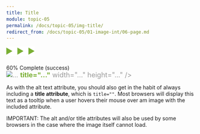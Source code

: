 ```yaml
---
title: Title
module: topic-05
permalink: /docs/topic-05/img-title/
redirect_from: /docs/topic-05/01-image-int/06-page.md
---
```


<img src="./../../../img/arrow-divider.svg" style="width: 75px; border: none; margin: 0px 0 20px 0" />


<div class="panel panel-success">
  <div class="progress" style="margin-bottom: 0; border-bottom-left-radius: 0; border-bottom-right-radius: 0;">
    <div class="progress-bar progress-bar-success progress-bar-striped" role="progressbar" aria-valuenow="60" aria-valuemin="0" aria-valuemax="100" style="width: 60%">
      <span class="sr-only">60% Complete (success)</span>
    </div>
  </div>
  <div class="panel-body">
    <p style="font-size: large; margin: 0;"><span style="color: #999"><img src="#" alt="..."</span> <span style="color: #79AF33; font-weight: bold;">title="..."</span> <span style="color: #999">width="..." height="..." /></span></p>
  </div>
</div>


As with the alt text attribute, you should also get in the habit of always including a **title attribute**, which is `title=""`. Most browsers will display this text as a tooltip when a user hovers their mouse over am image with the included attribute.

<span class="label label-danger">IMPORTANT:</span> The alt and/or title attributes will also be used by some browsers in the case where the image itself cannot load.

